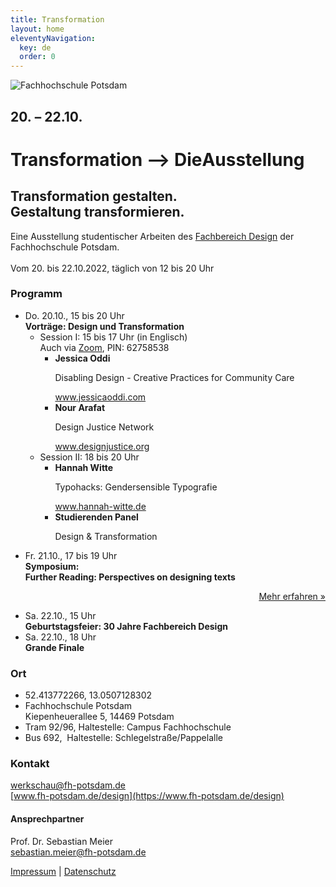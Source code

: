 ```yaml
---
title: Transformation
layout: home
eleventyNavigation:
  key: de
  order: 0
---
```


<img src="/images/logo-fhp-abbrev-black.svg" alt="Fachhochschule Potsdam" id="fhp-logo" />

<h2 class="transformation">20.&nbsp;–&nbsp;22.10.</h2>
<h1 class="transformation"><span>Trans</span><wbr><span>forma</span><wbr><span>tion</span>&nbsp;<span class="close special">–></span><span class="special">&nbsp;Die</span><wbr><span class="special">Ausstel</span><wbr><span class="special">lung</span></h1>

<h2 class="subline"><span>Transformation gestalten.</span><br /><span>Gestaltung transformieren.</span></h2>
<p class="subline">Eine Ausstellung studentischer Arbeiten des <a href="https://www.fh-potsdam.de/studium-weiterbildung/fachbereiche/fachbereich-design">Fachbereich Design</a> der Fachhochschule Potsdam.<br /><br />Vom 20. bis 22.10.2022, täglich&nbsp;von&nbsp;12&nbsp;bis&nbsp;20&nbsp;Uhr</p>

### Programm
<ul id="program">
  <li>
    <span class="date">Do. 20.10., 15 bis 20 Uhr</span><br />
    <strong>Vorträge: Design und Transformation</strong>
    <ul>
      <li>
        <span>Session I: 15 bis 17 Uhr (in Englisch)<br />Auch via <a href="https://fh-potsdam.zoom.us/j/68284661848?pwd=K09odHp3WGNLbDVrTWVxWjBIVWE3Zz09">Zoom</a>, PIN: 62758538</span>
        <ul class="speakers">
          <li>
            <strong>Jessica Oddi</strong>
            <p>Disabling Design - Creative Practices for Community Care</p>
            <a href="https://www.jessicaoddi.com/">www.jessicaoddi.com</a>
          </li>
          <li>
            <strong>Nour Arafat</strong>
            <p>Design Justice Network</p>
            <a href="https://designjustice.org/steering-committee#yui_3_17_2_1_1664906221338_107">www.designjustice.org</a>
          </li>
        </ul>
      </li>
      <li>
        <span>Session II: 18 bis 20 Uhr</span>
        <ul class="speakers">
          <li>
            <strong>Hannah Witte</strong>
            <p>Typohacks: Gendersensible Typografie</p>
            <a href="https://hannah-witte.de/">www.hannah-witte.de</a>
          </li>
          <li>
            <strong>Studierenden Panel</strong>
            <p>Design &amp; Transformation</p>
          </li>
        </ul>
      </li>
    </ul>
  </li>
  <li>
    <span class="date">Fr. 21.10., 17 bis 19 Uhr</span><br />
    <strong>Symposium:<br />Further Reading: Perspectives on designing texts</strong>
    <p style="width:100%; text-align:right; max-width:675px;"><a href="https://furtherreading.fh-potsdam.de/">Mehr erfahren &raquo;</a></p>
  </li>
  <li>
    <span class="date">Sa. 22.10., 15 Uhr</span><br />
    <strong>Geburtstagsfeier: 30 Jahre Fachbereich Design</strong>
  </li>
  <li>
    <span class="date">Sa. 22.10., 18 Uhr</span><br />
    <strong class="short">Grande Finale</strong>
  </li>
</ul>

### Ort
<ul id="location">
  <li>52.413772266, 13.0507128302</li>
  <li>Fachhochschule Potsdam<br />Kiepenheuerallee 5, 14469 Potsdam</li>
  <li>Tram 92/96, Haltestelle: Campus&nbsp;Fachhochschule</li>
  <li>Bus 692,  Haltestelle: Schlegelstraße/Pappelalle</li>
</ul>


### Kontakt
[werkschau@fh-potsdam.de](mailto:werkschau@fh-potsdam.de)<br />
[www.fh-potsdam.de/design](https://www.fh-potsdam.de/design)

#### Ansprechpartner
Prof. Dr. Sebastian Meier<br />
sebastian.meier@fh-potsdam.de

[Impressum](https://www.fh-potsdam.de/impressum) | [Datenschutz](https://www.fh-potsdam.de/datenschutz)